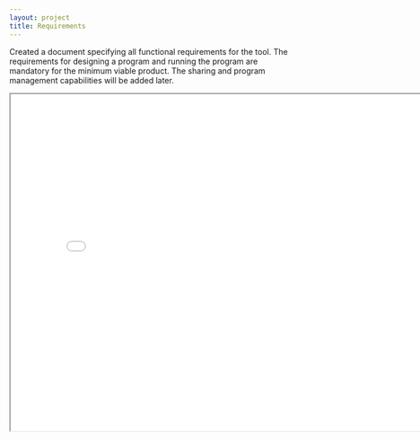 ```yaml
---
layout: project
title: Requirements
---
```


<p>
Created a document specifying all functional requirements for the tool.
The requirements for designing a program and running the program are mandatory
for the minimum viable product. The sharing and program management capabilities will
be added later.
</p>

<iframe src="requirements.pdf" width="800px" height="600px" >